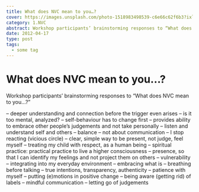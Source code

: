 ```yaml
---
title: What does NVC mean to you…?
cover: https://images.unsplash.com/photo-1518983498539-c6e66c62f6b3?ixlib=rb-0.3.5&s=580f065422952f086541ba61e8ae5304&auto=format&fit=crop&w=1440&h=900
category: 1.NVC
abstract: Workshop participants’ brainstorming responses to “What does NVC mean to you…?”
date: 2012-04-17
type: post
tags:
  - some tag
---
```


# What does NVC mean to you…?

Workshop participants’ brainstorming responses to “What does NVC mean to you…?”

– deeper understanding and connection before the trigger even arises
– is it too mental, analyzed?
– self-behaviour has to change first
– provides ability to embrace other people’s judgements and not take personally
– listen and understand self and others
– balance
– not about communication
– I stop reacting (vicious circle)
– clear, simple way to be present, not judge, feel myself
– treating my child with respect, as a human being
– spiritual practice: practical practice to live a higher consciousness
– presence, so that I can identify my feelings and not project them on others
– vulnerability
– integrating into my everyday environment
– embracing what is
– breathing before talking
– true intentions, transparency, authenticity
– patience with myself
– putting (e)motions in positive change
– being aware (getting rid) of labels
– mindful communication
– letting go of judgements
